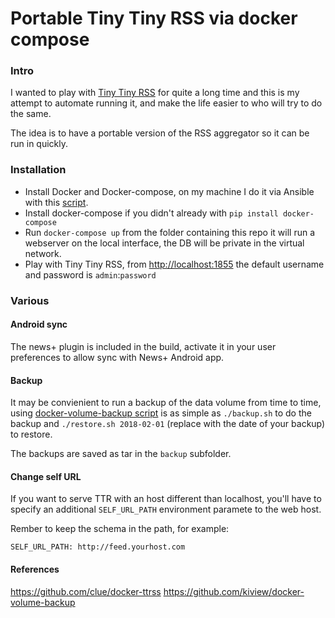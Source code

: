 Portable Tiny Tiny RSS via docker compose
===


### Intro

I wanted to play with [Tiny Tiny RSS](https://git.tt-rss.org/fox/tt-rss)
for quite a long time and this is my attempt to automate running it, and
make the life easier to who will try to do the same.

The idea is to have a portable version of the RSS aggregator so it can be
run in quickly.

### Installation

* Install Docker and Docker-compose, on my machine I do it via Ansible
with this [script](https://github.com/dariosky/ansible-mybox).
* Install docker-compose if you didn't already with `pip install docker-compose`
* Run `docker-compose up` from the folder containing this repo
it will run a webserver on the local interface, the DB will be
private in the virtual network.
* Play with Tiny Tiny RSS, from [http://localhost:1855](http://localhost:1855)
the default username and password is `admin`:`password`

### Various

#### Android sync

The news+ plugin is included in the build, activate it in your
user preferences to allow sync with News+ Android app.

#### Backup

It may be convienient to run a backup of the data volume from time to time,
using [docker-volume-backup script](https://github.com/kiview/docker-volume-backup)
is as simple as `./backup.sh` to do the backup
and `./restore.sh 2018-02-01` (replace with the date of your backup) to restore.

The backups are saved as tar in the `backup` subfolder.

#### Change self URL

If you want to serve TTR with an host different than localhost, you'll
have to specify an additional `SELF_URL_PATH` environment paramete to the web host.

Rember to keep the schema in the path, for example:

	SELF_URL_PATH: http://feed.yourhost.com

#### References

https://github.com/clue/docker-ttrss
https://github.com/kiview/docker-volume-backup
